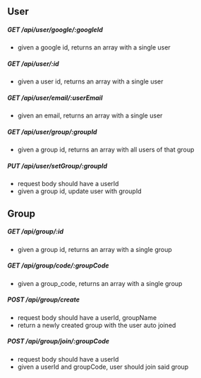 ## User

##### GET /api/user/google/:googleId
  * given a google id, returns an array with a single user

##### GET /api/user/:id
  * given a user id, returns an array with a single user

##### GET /api/user/email/:userEmail
  * given an email, returns an array with a single user

##### GET /api/user/group/:groupId
  * given a group id, returns an array with all users of that group

##### PUT /api/user/setGroup/:groupId
  * request body should have a userId
  * given a group id, update user with groupId

## Group

##### GET /api/group/:id
  * given a group id, returns an array with a single group

##### GET /api/group/code/:groupCode
  * given a group_code, returns an array with a single group

##### POST /api/group/create
  * request body should have a userId, groupName
  * return a newly created group with the user auto joined

##### POST /api/group/join/:groupCode
  * request body should have a userId
  * given a userId and groupCode, user should join said group